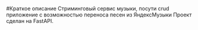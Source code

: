 #Краткое описание
Стриминговый сервис музыки, посути crud приложение с возможностью переноса песен из ЯндексМузыки
Проект сделан на FastAPI. 
